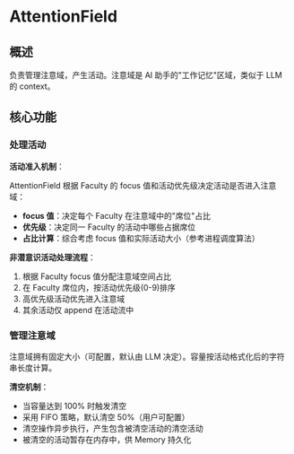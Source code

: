 # AttentionField

## 概述

负责管理注意域，产生活动。注意域是 AI 助手的"工作记忆"区域，类似于 LLM 的 context。

## 核心功能

### 处理活动

**活动准入机制**：

AttentionField 根据 Faculty 的 focus 值和活动优先级决定活动是否进入注意域：

- **focus 值**：决定每个 Faculty 在注意域中的"席位"占比
- **优先级**：决定同一 Faculty 的活动中哪些占据席位
- **占比计算**：综合考虑 focus 值和实际活动大小（参考进程调度算法）

**非潜意识活动处理流程**：
1. 根据 Faculty focus 值分配注意域空间占比
2. 在 Faculty 席位内，按活动优先级(0-9)排序
3. 高优先级活动优先进入注意域
4. 其余活动仅 append 在活动流中

### 管理注意域

注意域拥有固定大小（可配置，默认由 LLM 决定）。容量按活动格式化后的字符串长度计算。

**清空机制**：
- 当容量达到 100% 时触发清空
- 采用 FIFO 策略，默认清空 50%（用户可配置）
- 清空操作异步执行，产生包含被清空活动的清空活动
- 被清空的活动暂存在内存中，供 Memory 持久化
